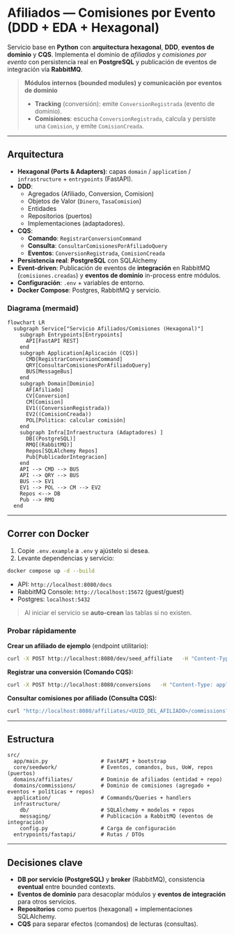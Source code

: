# Afiliados — Comisiones por Evento (DDD + EDA + Hexagonal)

Servicio base en **Python** con **arquitectura hexagonal**, **DDD**, **eventos de dominio** y **CQS**.
Implementa el dominio de _afiliados_ y _comisiones por evento_ con persistencia real en **PostgreSQL**
y publicación de eventos de integración vía **RabbitMQ**.

> **Módulos internos (bounded modules) y comunicación por eventos de dominio**
>
> - **Tracking** (conversión): emite `ConversionRegistrada` (evento de dominio).
> - **Comisiones**: escucha `ConversionRegistrada`, calcula y persiste una `Comision`, y emite `ComisionCreada`.
>

---

## Arquitectura

- **Hexagonal (Ports & Adapters)**: capas `domain` / `application` / `infrastructure` + `entrypoints` (FastAPI).
- **DDD**: 
  - Agregados (Afiliado, Conversion, Comision)
  - Objetos de Valor (`Dinero`, `TasaComision`)
  - Entidades
  - Repositorios (puertos)
  - Implementaciones (adaptadores).
- **CQS**:
  - **Comando**: `RegistrarConversionCommand`
  - **Consulta**: `ConsultarComisionesPorAfiliadoQuery`
  - **Eventos**: `ConversionRegistrada`, `ComisionCreada`
- **Persistencia real**: **PostgreSQL** con SQLAlchemy 
- **Event-driven**: Publicación de eventos de **integración** en RabbitMQ (`comisiones.creadas`) y
  **eventos de dominio** in-process entre módulos.
- **Configuración**: `.env` + variables de entorno.
- **Docker Compose**: Postgres, RabbitMQ y servicio.

### Diagrama (mermaid)
```mermaid
flowchart LR
  subgraph Service["Servicio Afiliados/Comisiones (Hexagonal)"]
    subgraph Entrypoints[Entrypoints]
      API[FastAPI REST]
    end
    subgraph Application[Aplicación (CQS)]
      CMD[RegistrarConversionCommand]
      QRY[ConsultarComisionesPorAfiliadoQuery]
      BUS[MessageBus]
    end
    subgraph Domain[Dominio]
      AF[Afiliado]
      CV[Conversion]
      CM[Comision]
      EV1((ConversionRegistrada))
      EV2((ComisionCreada))
      POL[Politica: calcular comisión]
    end
    subgraph Infra[Infraestructura (Adaptadores) ]
      DB[(PostgreSQL)]
      RMQ[(RabbitMQ)]
      Repos[SQLAlchemy Repos]
      Pub[PublicadorIntegracion]
    end
    API --> CMD --> BUS
    API --> QRY --> BUS
    BUS --> EV1
    EV1 --> POL --> CM --> EV2
    Repos <--> DB
    Pub --> RMQ
  end
```

---

## Correr con Docker

1) Copie `.env.example` a `.env` y ajústelo si desea.
2) Levante dependencias y servicio:

```bash
docker compose up -d --build
```

- API: `http://localhost:8080/docs`
- RabbitMQ Console: `http://localhost:15672` (guest/guest)
- Postgres: `localhost:5432`

> Al iniciar el servicio se **auto-crean** las tablas si no existen.

### Probar rápidamente

**Crear un afiliado de ejemplo** (endpoint utilitario):

```bash
curl -X POST http://localhost:8080/dev/seed_affiliate   -H "Content-Type: application/json"   -d '{"id":"4c131185-068f-4387-9220-6dd9a2fe95cd","nombre":"Alice","tasa_comision":12.5}'
```

**Registrar una conversión (Comando CQS):**

```bash
curl -X POST http://localhost:8080/conversions   -H "Content-Type: application/json"   -d '{"affiliate_id":"<UUID_DEL_AFILIADO>","event_type":"COMPRA","monto":199.99,"moneda":"USD"}'
```

**Consultar comisiones por afiliado (Consulta CQS):**

```bash
curl "http://localhost:8080/affiliates/<UUID_DEL_AFILIADO>/commissions?desde=&hasta="
```

---

## Estructura

```
src/
  app/main.py                 # FastAPI + bootstrap
  core/seedwork/              # Eventos, comandos, bus, UoW, repos (puertos)
  domains/affiliates/         # Dominio de afiliados (entidad + repo)
  domains/commissions/        # Dominio de comisiones (agregado + eventos + políticas + repos)
  application/                # Commands/Queries + handlers
  infrastructure/
    db/                       # SQLAlchemy + modelos + repos
    messaging/                # Publicación a RabbitMQ (eventos de integración)
    config.py                 # Carga de configuración
  entrypoints/fastapi/        # Rutas / DTOs
```

---

## Decisiones clave

- **DB por servicio (PostgreSQL)** y **broker** (RabbitMQ), consistencia **eventual** entre bounded contexts.
- **Eventos de dominio** para desacoplar módulos y **eventos de integración** para otros servicios.
- **Repositorios** como puertos (hexagonal) + implementaciones SQLAlchemy.
- **CQS** para separar efectos (comandos) de lecturas (consultas).


